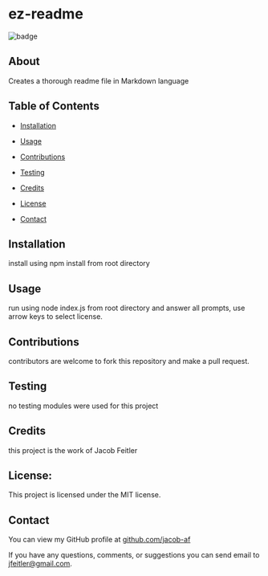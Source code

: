 
# ez-readme  
![badge](https://img.shields.io/badge/license-MIT-brightgreen)

## About

Creates a thorough readme file in Markdown language

## Table of Contents

* [Installation](#Installation)
* [Usage](#Usage)
* [Contributions](#Contributions)
* [Testing](#Testing)
* [Credits](#Credits) 
* [License](#License)


* [Contact](#Contact)

## Installation

install using npm install from root directory

## Usage

run using node index.js from root directory and answer all prompts, use arrow keys to select license.

## Contributions

contributors are welcome to fork this repository and make a pull request.

## Testing

no testing modules were used for this project

## Credits

this project is the work of Jacob Feitler

## License:
  
This project is licensed under the MIT license.
## Contact

You can view my GitHub profile at [github.com/jacob-af](https://github.com/jacob-af)

If you have any questions, comments, or suggestions you can send email to <jfeitler@gmail.com>.

